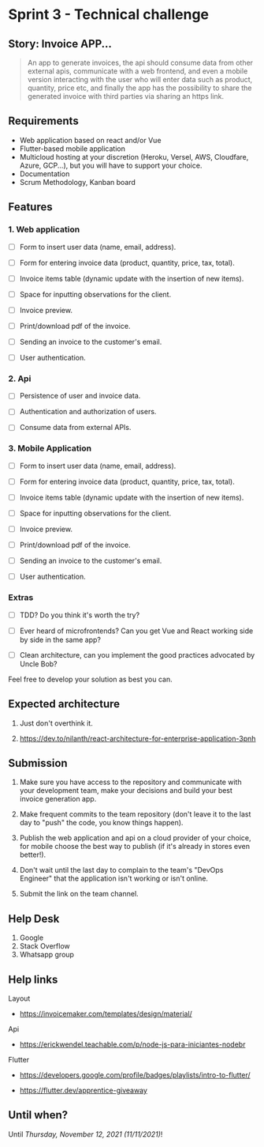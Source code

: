 # Sprint 3 - Technical challenge
## Story: Invoice APP...

> An app to generate invoices, the api should consume data from other external apis, communicate with a web frontend, and even a mobile version interacting with the user who will enter data such as product, quantity, price etc, and finally the app has the possibility to share the generated invoice with third parties via sharing an https link.

## Requirements
- Web application based on react and/or Vue
- Flutter-based mobile application
- Multicloud hosting at your discretion (Heroku, Versel, AWS, Cloudfare, Azure, GCP...), but you will have to support your choice.
- Documentation
- Scrum Methodology, Kanban board

## Features
### 1. Web application

* [ ] Form to insert user data (name, email, address).

* [ ] Form for entering invoice data (product, quantity, price, tax, total).

* [ ] Invoice items table (dynamic update with the insertion of new items).

* [ ] Space for inputting observations for the client.

* [ ] Invoice preview.

* [ ] Print/download pdf of the invoice.

* [ ] Sending an invoice to the customer's email.

* [ ] User authentication.

### 2. Api

* [ ] Persistence of user and invoice data.

* [ ] Authentication and authorization of users.

* [ ] Consume data from external APIs.

### 3. Mobile Application

* [ ] Form to insert user data (name, email, address).

* [ ] Form for entering invoice data (product, quantity, price, tax, total).

* [ ] Invoice items table (dynamic update with the insertion of new items).

* [ ] Space for inputting observations for the client.

* [ ] Invoice preview.

* [ ] Print/download pdf of the invoice.

* [ ] Sending an invoice to the customer's email.

* [ ] User authentication.

### Extras

* [ ] TDD? Do you think it's worth the try?

* [ ] Ever heard of microfrontends? Can you get Vue and React working side by side in the same app?

* [ ] Clean architecture, can you implement the good practices advocated by Uncle Bob?

Feel free to develop your solution as best you can.

## Expected architecture

1. Just don't overthink it.

2. https://dev.to/nilanth/react-architecture-for-enterprise-application-3pnh

## Submission

1. Make sure you have access to the repository and communicate with your development team, make your decisions and build your best invoice generation app.

2. Make frequent commits to the team repository (don't leave it to the last day to "push" the code, you know things happen).

3. Publish the web application and api on a cloud provider of your choice, for mobile choose the best way to publish (if it's already in stores even better!).

4. Don't wait until the last day to complain to the team's "DevOps Engineer" that the application isn't working or isn't online.

5. Submit the link on the team channel.
## Help Desk
1. Google
2. Stack Overflow
3. Whatsapp group

## Help links
Layout 
- https://invoicemaker.com/templates/design/material/

Api
- https://erickwendel.teachable.com/p/node-js-para-iniciantes-nodebr

Flutter
- https://developers.google.com/profile/badges/playlists/intro-to-flutter/

- https://flutter.dev/apprentice-giveaway

## Until when?

Until *Thursday, November 12, 2021 (11/11/2021)*!
